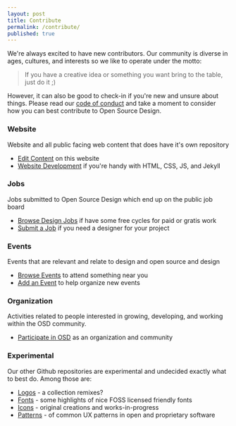 ```yaml
---
layout: post
title: Contribute
permalink: /contribute/
published: true
---
```


We're always excited to have new contributors. Our community is diverse in 
ages, cultures, and interests so we like to operate under the motto:

> If you have a creative idea or something you want bring to the table, 
> just do it ;)

However, it can also be good to check-in if you're new and unsure about things. 
Please read our [code of conduct](/code-of-conduct/) and take a moment to 
consider how you can best contribute to Open Source Design.

### Website 

Website and all public facing web content that does have it's own repository

- [Edit Content](https://edit.opensourcedesign.net) on this website
- [Website Development](https://github.com/opensourcedesign/opensourcedesign.github.io) if you're handy with HTML, CSS, JS, and Jekyll

### Jobs

Jobs submitted to Open Source Design which end up on the public job board

- [Browse Design Jobs](http://opensourcedesign.net/jobs) if have some free cycles for paid or gratis work 
- [Submit a Job](http://opensourcedesign.net/opensrcdesignjobs/) if you need a designer for your project

### Events

Events that are relevant and relate to design and open source and design

- [Browse Events](http://opensourcedesign.net/events) to attend something near you
- [Add an Event](https://github.com/opensourcedesign/events) to help organize new events

### Organization

Activities related to people interested in growing, developing, and working
within the OSD community.

- [Participate in OSD](https://github.com/opensourcedesign/organization) as an organization and community

### Experimental

Our other Github repositories are experimental and undecided exactly what 
to best do. Among those are:

- [Logos](https://github.com/opensourcedesign/logos) - a collection remixes?
- [Fonts](https://github.com/opensourcedesign/fonts) - some highlights of nice FOSS licensed friendly fonts
- [Icons](https://github.com/opensourcedesign/icons) - original creations and works-in-progress
- [Patterns](https://github.com/opensourcedesign/patterns) - of common UX patterns in open and proprietary software